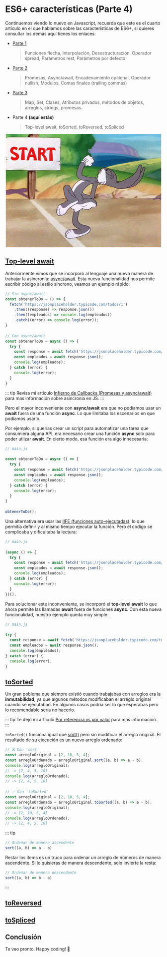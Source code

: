 # ES6+ características (Parte 4)

Continuemos viendo lo nuevo en Javascript, recuerda que este es el cuarto artículo en el que hablamos sobre las características de ES6+, si quieres consultar los demás aquí tienes los enlaces:

- [Parte 1](../es6-features/)
  > Funciones flecha, Interpolación, Desestructuración, Operador spread, Parámetros rest, Parámetros por defecto
- [Parte 2](../es6-features-part-2/)
  > Promesas, Async/await, Encadenamiento opcional, Operador nullish, Módulos, Comas finales (trailing commas)
- [Parte 3](../es6-features-part-3/)
  > Map, Set, Clases, Atributos privados, métodos de objetos, arreglos, strings, promesas.
- Parte 4 **(aquí estás)**
  > Top-level await, toSorted, toReversed, toSpliced

<p style="text-align: center">
  <img src="./bugs.gif" alt="Bob" />
</p>

## [Top-level await](https://github.com/tc39/proposal-top-level-await)

Anteriormente vimos que se incorporó al lenguaje una nueva manera de trabajar la asincronía: [async/await](../es6-features-part-2/#async-await). Esta nueva funcionalidad nos permite escribir código al estilo síncrono, veamos un ejemplo rápido:

```js
// Sin async/await
const obtenerToDo = () => {
  fetch('https://jsonplaceholder.typicode.com/todos/1')
    .then((response) => response.json())
    .then((empleados) => console.log(empleados))
    .catch((error) => console.log(error));
}

// Con async/await
const obtenerToDo = async () => {
  try {
    const response = await fetch('https://jsonplaceholder.typicode.com/todos/1');
    const empleados = await response.json();
    console.log(empleados);
  } catch (error) {
    console.log(error);
  }
}
```

::: tip
Revisa mi artículo [Infierno de Callbacks (Promesas y async/await)](../callback-hell/) para mas información sobre asincronía en JS.
:::

Pero el mayor inconveniente con **async/await** era que no podíamos usar un **await** fuera de una función **async**. Lo que limitaba los escenarios en que podíamos usarlo.

Por ejemplo, si querías crear un script para automatizar una tarea que consumiera alguna API, era necesario crear una función **async** solo para poder utlizar **await**. En cierto modo, esa función era algo innecesaria:

```js
// main.js

const obtenerToDo = async () => {
  try {
    const response = await fetch('https://jsonplaceholder.typicode.com/todos/1');
    const empleados = await response.json();
    console.log(empleados);
  } catch (error) {
    console.log(error);
  }
}

obtenerToDo();
```

Una alternativa era usar las [IIFE (funciones auto-ejecutadas)](https://developer.mozilla.org/es/docs/Glossary/IIFE), lo que permitía definir y al mismo tiempo ejecutar la función. Pero el código se complicaba y dificultaba la lectura:

```js
// main.js

(async () => {
  try {
    const response = await fetch('https://jsonplaceholder.typicode.com/todos/1');
    const empleados = await response.json();
    console.log(empleados);
  } catch (error) {
    console.log(error);
  }
})();
```

Para solucionar este inconveniente, se incorporó el **top-level await** lo que ahora permite las llamadas **await** fuera de funciones **async**. Con esta nueva funcionalidad, nuestro ejemplo queda muy simple:

```js
// main.js

try {
  const response = await fetch('https://jsonplaceholder.typicode.com/todos/1');
  const empleados = await response.json();
  console.log(empleados);
} catch (error) {
  console.log(error);
}
```

## [toSorted](https://developer.mozilla.org/en-US/docs/Web/JavaScript/Reference/Global_Objects/Array/toSorted)

Un gran poblema que siempre existió cuando trabajabas con arreglos era la **inmutabilidad**, ya que algunos métodos modificaban el arreglo original cuando se ejecutaban. En algunos casos podría ser lo que esperabas pero lo recomendable sería no hacerlo.

::: tip
Te dejo mi artículo [Por referencia vs por valor](../reference-vs-value/) para más información.
:::

`toSorted()` funciona igual que [sort()](https://developer.mozilla.org/es/docs/Web/JavaScript/Reference/Global_Objects/Array/sort) pero sin modificar el arreglo original. El resultado de su ejecución es un nuevo arreglo ordenado:

```js
// ❌ Con 'sort'
const arregloOriginal = [2, 10, 5, 4];
const arregloOrdenado = arregloOriginal.sort((a, b) => a - b);
console.log(arregloOriginal);
// -> [2, 4, 5, 10]
console.log(arregloOrdenado);
// -> [2, 4, 5, 10]

// ✅ Con 'toSorted'
const arregloOriginal = [2, 10, 5, 4];
const arregloOrdenado = arregloOriginal.toSorted((a, b) => a - b);
console.log(arregloOriginal);
// -> [2, 10, 5, 4]
console.log(arregloOrdenado);
// -> [2, 4, 5, 10]
```

::: tip

```js
// Ordenar de manera ascendente
sort((a, b) => a - b)
```

Restar los items es un truco para ordenar un arreglo de números de manera ascendente. Si lo quisieras de manera descendente, solo invierte la resta:

```js
// Ordenar de manera descendente
sort((a, b) => b - a)
```

:::

## [toReversed](https://developer.mozilla.org/en-US/docs/Web/JavaScript/Reference/Global_Objects/Array/toReversed)

## [toSpliced](https://developer.mozilla.org/en-US/docs/Web/JavaScript/Reference/Global_Objects/Array/toSpliced)

## Conclusión

Te veo pronto. Happy coding! 🥸

<Disqus />
